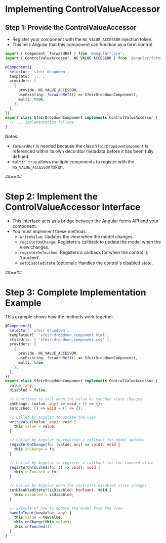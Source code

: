 <!-- .slide: class="with-code inconsolata" -->
# Implementing ControlValueAccessor

## Step 1: Provide the ControlValueAccessor

- Register your component with the `NG_VALUE_ACCESSOR` injection token.
- This tells Angular that this component can function as a form control.

```typescript
import { Component, forwardRef } from '@angular/core';
import { ControlValueAccessor, NG_VALUE_ACCESSOR } from '@angular/forms';

@Component({
  selector: 'sfeir-dropdown',
  template: `...`,
  providers: [
    {
      provide: NG_VALUE_ACCESSOR,
      useExisting: forwardRef(() => SfeirDropdownComponent),
      multi: true,
    },
  ],
})
export class SfeirDropdownComponent implements ControlValueAccessor {
  // ... implementation follows
}
```
<!-- .element: class="medium-code" -->

Notes:
- `forwardRef` is needed because the class `SfeirDropdownComponent` is referenced within its own decorator metadata before it has been fully defined.
- `multi: true` allows multiple components to register with the `NG_VALUE_ACCESSOR` token.

##==##

<!-- .slide -->
# Step 2: Implement the ControlValueAccessor Interface

- This interface acts as a bridge between the Angular forms API and your component.
- You must implement these methods:
  - `writeValue`: Updates the view when the model changes.
  - `registerOnChange`: Registers a callback to update the model when the view changes.
  - `registerOnTouched`: Registers a callback for when the control is 'touched'.
  - `setDisabledState` (optional): Handles the control's disabled state.

##==##

<!-- .slide: class="with-code inconsolata" -->
# Step 3: Complete Implementation Example

This example shows how the methods work together.

```typescript
@Component({
  selector: 'sfeir-dropdown',
  templateUrl: 'sfeir-dropdown.component.html',
  styleUrls: [ 'sfeir-dropdown.component.css' ],
  providers: [
    {
      provide: NG_VALUE_ACCESSOR,
      useExisting: forwardRef(() => SfeirDropdownComponent),
      multi: true,
    },
  ],
})
export class SfeirDropdownComponent implements ControlValueAccessor {
  value: any;
  disabled = false;

  // Functions to call when the value or touched state changes
  onChange: (value: any) => void = () => {};
  onTouched: () => void = () => {};

  // Called by Angular to update the view
  writeValue(value: any): void {
    this.value = value;
  }

  // Called by Angular to register a callback for model updates
  registerOnChange(fn: (value: any) => void): void {
    this.onChange = fn;
  }

  // Called by Angular to register a callback for the touched state
  registerOnTouched(fn: () => void): void {
    this.onTouched = fn;
  }

  // Called by Angular when the control's disabled state changes
  setDisabledState?(isDisabled: boolean): void {
    this.disabled = isDisabled;
  }

  // Example of how to update the model from the view
  handleInput(newValue: any) {
    this.value = newValue;
    this.onChange(this.value);
    this.onTouched();
  }
}
```
<!-- .element: class="small-code" -->
